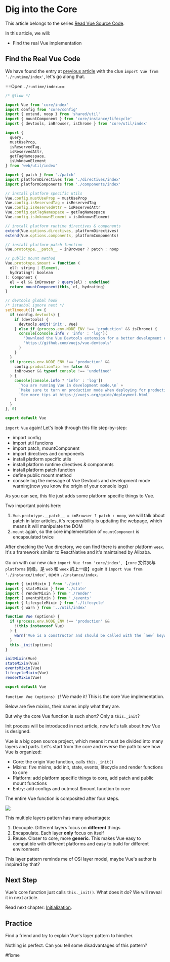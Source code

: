 # Dig into the Core

This article belongs to the series [Read Vue Source Code](https://github.com/numbbbbb/read-vue-source-code).

In this article, we will:

- Find the real Vue implementation

## Find the Real Vue Code

We have found the entry at [previous article](https://github.com/numbbbbb/read-vue-source-code/blob/master/01-find-the-entry.md) with the clue `import Vue from './runtime/index'`, let's go along that.

==Open `./runtime/index`.==

```javascript
/* @flow */

import Vue from 'core/index'
import config from 'core/config'
import { extend, noop } from 'shared/util'
import { mountComponent } from 'core/instance/lifecycle'
import { devtools, inBrowser, isChrome } from 'core/util/index'

import {
  query,
  mustUseProp,
  isReservedTag,
  isReservedAttr,
  getTagNamespace,
  isUnknownElement
} from 'web/util/index'

import { patch } from './patch'
import platformDirectives from './directives/index'
import platformComponents from './components/index'

// install platform specific utils
Vue.config.mustUseProp = mustUseProp
Vue.config.isReservedTag = isReservedTag
Vue.config.isReservedAttr = isReservedAttr
Vue.config.getTagNamespace = getTagNamespace
Vue.config.isUnknownElement = isUnknownElement

// install platform runtime directives & components
extend(Vue.options.directives, platformDirectives)
extend(Vue.options.components, platformComponents)

// install platform patch function
Vue.prototype.__patch__ = inBrowser ? patch : noop

// public mount method
Vue.prototype.$mount = function (
  el?: string | Element,
  hydrating?: boolean
): Component {
  el = el && inBrowser ? query(el) : undefined
  return mountComponent(this, el, hydrating)
}

// devtools global hook
/* istanbul ignore next */
setTimeout(() => {
  if (config.devtools) {
    if (devtools) {
      devtools.emit('init', Vue)
    } else if (process.env.NODE_ENV !== 'production' && isChrome) {
      console[console.info ? 'info' : 'log'](
        'Download the Vue Devtools extension for a better development experience:\n' +
        'https://github.com/vuejs/vue-devtools'
      )
    }
  }
  if (process.env.NODE_ENV !== 'production' &&
    config.productionTip !== false &&
    inBrowser && typeof console !== 'undefined'
  ) {
    console[console.info ? 'info' : 'log'](
      `You are running Vue in development mode.\n` +
      `Make sure to turn on production mode when deploying for production.\n` +
      `See more tips at https://vuejs.org/guide/deployment.html`
    )
  }
}, 0)

export default Vue
```

`import Vue` again! Let's look through this file step-by-step:

- import config
- import util funcions
- import patch, mountComponent
- import directives and components
- install platform specific utils
- install platform runtime directives & components
- install platform patch function
- define public mount method
- console log the message of Vue Devtools and development mode warning(now you know the origin of your console logs)

As you can see, this file just adds some platform specific things to Vue.

Two important points here:

1. `Vue.prototype.__patch__ = inBrowser ? patch : noop`, we will talk about patch in later articles, it's responsibility is updating the webpage, which means it will manipulate the DOM
2. `mount` again, so the core implementation of `mountComponent` is encapsulated twice

After checking the Vue directory, we can find there is another platform `weex`. It's a framework similar to ReactNative and it's maintained by Alibaba.

Go on with our new clue `import Vue from 'core/index'`, 【`core` 文件夹与 `platforms` 同级，是 `web` 和 `weex` 的上一级】again it `import Vue from './instance/index'`, open `./instance/index`.

```javascript
import { initMixin } from './init'
import { stateMixin } from './state'
import { renderMixin } from './render'
import { eventsMixin } from './events'
import { lifecycleMixin } from './lifecycle'
import { warn } from '../util/index'

function Vue (options) {
  if (process.env.NODE_ENV !== 'production' &&
    !(this instanceof Vue)
  ) {
    warn('Vue is a constructor and should be called with the `new` keyword')
  }
  this._init(options)
}

initMixin(Vue)
stateMixin(Vue)
eventsMixin(Vue)
lifecycleMixin(Vue)
renderMixin(Vue)

export default Vue
```

`function Vue (options) {`! We made it! This is the core Vue implementation.

Below are five mixins, their names imply what they are.

But why the core Vue function is such short? Only a `this._init`?

Init process will be introduced in next article, now let's talk about how Vue is designed.

Vue is a big open source project, which means it must be divided into many layers and parts. Let's start from the core and reverse the path to see how Vue is organized:

- Core: the origin Vue function, calls `this._init()`
- Mixins: five mixins, add init, state, events, lifecycle and render functions to core
- Platform: add platform specific things to core, add patch and public mount functions
- Entry: add configs and outmost $mount function to core

The entire Vue function is composited after four steps.

![](http://i.imgur.com/cpz3Izw.jpg)

This multiple layers pattern has many advantages:

1. Decouple. Different layers focus on **different** things
2. Encapsulate. Each layer **only** focus on itself
2. Reuse. Closer to core, more **generic**. This makes Vue easy to compatible with different platforms and easy to build for different environment

This layer pattern reminds me of OSI layer model, maybe Vue's author is inspired by that?

## Next Step

Vue's core function just calls `this._init()`. What does it do? We will reveal it in next article.

Read next chapter: [Initialization](https://github.com/numbbbbb/read-vue-source-code/blob/master/03-init-introduction.md).

## Practice

Find a friend and try to explain Vue's layer pattern to him/her.

Nothing is perfect. Can you tell some disadvantages of this pattern?

 #fixme 

